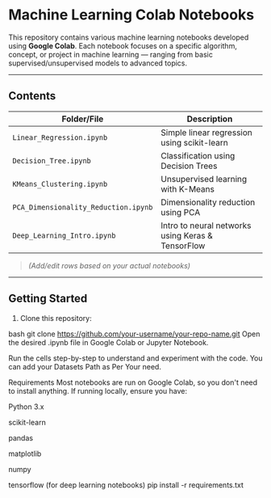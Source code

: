 #  Machine Learning Colab Notebooks

This repository contains various machine learning notebooks developed using **Google Colab**. Each notebook focuses on a specific algorithm, concept, or project in machine learning — ranging from basic supervised/unsupervised models to advanced topics.

---

##  Contents

| Folder/File | Description |
|-------------|-------------|
| `Linear_Regression.ipynb` | Simple linear regression using scikit-learn |
| `Decision_Tree.ipynb` | Classification using Decision Trees |
| `KMeans_Clustering.ipynb` | Unsupervised learning with K-Means |
| `PCA_Dimensionality_Reduction.ipynb` | Dimensionality reduction using PCA |
| `Deep_Learning_Intro.ipynb` | Intro to neural networks using Keras & TensorFlow |
> *(Add/edit rows based on your actual notebooks)*

---

##  Getting Started

1. Clone this repository:

bash
git clone https://github.com/your-username/your-repo-name.git
Open the desired .ipynb file in Google Colab or Jupyter Notebook.

Run the cells step-by-step to understand and experiment with the code.
You can add your Datasets Path as Per Your need.

Requirements
Most notebooks are run on Google Colab, so you don't need to install anything. If running locally, ensure you have:

Python 3.x

scikit-learn

pandas

matplotlib

numpy

tensorflow (for deep learning notebooks)
pip install -r requirements.txt
